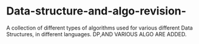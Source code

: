 # Data-structure-and-algo-revision-
A collection of different types of algorithms used for various different Data Structures, in different languages.
DP,AND VARIOUS ALGO ARE ADDED.

